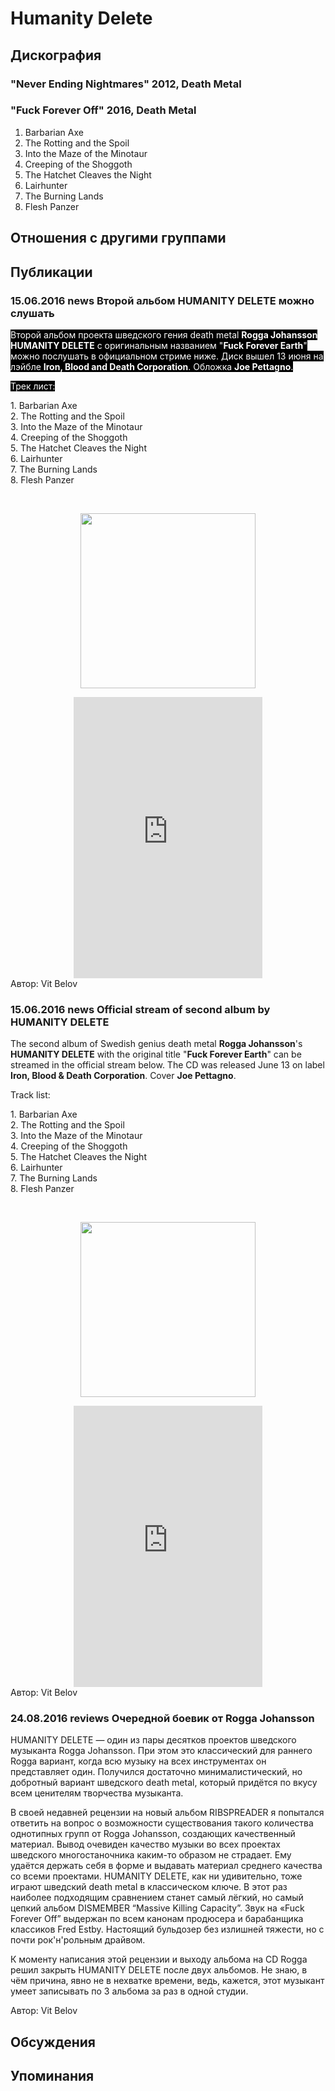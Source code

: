 # Humanity Delete



## Дискография

### "Never Ending Nightmares" 2012, Death Metal



### "Fuck Forever Off" 2016, Death Metal

1. Barbarian Axe
2. The Rotting and the Spoil
3. Into the Maze of the Minotaur
4. Creeping of the Shoggoth
5. The Hatchet Cleaves the Night
6. Lairhunter
7. The Burning Lands
8. Flesh Panzer


## Отношения с другими группами


## Публикации

### 15.06.2016 news Второй альбом HUMANITY DELETE можно слушать

<p><font color="#ffffff" style="background-color: rgb(0, 0, 0);">Второй альбом проекта шведского гения death metal <strong>Rogga Johansson HUMANITY DELETE</strong> с оригинальным названием "<strong>Fuck Forever Earth</strong>" можно послушать в официальном стриме ниже. Диск вышел 13 июня на лэйбле <strong>Iron, Blood and Death Corporation</strong>. Обложка <strong>Joe Pettagno</strong>.</font></p><p><font color="#ffffff" style="background-color: rgb(0, 0, 0);">Трек лист:</font></p><p>1. Barbarian Axe<br>2. The Rotting and the Spoil<br>3. Into the Maze of the Minotaur<br>4. Creeping of the Shoggoth<br>5. The Hatchet Cleaves the Night<br>6. Lairhunter<br>7. The Burning Lands<br>8. Flesh Panzer</p><p>&nbsp;<center><img width="280" height="280" src="/images/news_rus/2016.06/29367.jpg" border="0"><p></p><p><center><iframe width="60%" height="450" src="https://w.soundcloud.com/player/?url=https%3A//api.soundcloud.com/playlists/233677472%3Fsecret_token%3Ds-Uwtv4&color=ff5500&auto_play=false&hide_related=false&show_comments=true&show_user=true&show_reposts=false" frameborder="no" scrolling="no"></iframe></center></center>
Автор: Vit Belov

### 15.06.2016 news Official stream of second album by HUMANITY DELETE

<p>The second album of Swedish genius death metal <strong>Rogga Johansson</strong>'s <strong>HUMANITY DELETE</strong> with the original title "<strong>Fuck Forever Earth</strong>" can be streamed in the official stream below. The CD was released June 13 on label<strong> Iron, Blood & Death Corporation</strong>. Cover <strong>Joe Pettagno</strong>.</p><p>Track list:</p><p>1. Barbarian Axe<br>2. The Rotting and the Spoil<br>3. Into the Maze of the Minotaur<br>4. Creeping of the Shoggoth<br>5. The Hatchet Cleaves the Night<br>6. Lairhunter<br>7. The Burning Lands<br>8. Flesh Panzer</p><p>&nbsp;<center><img width="280" height="280" src="/images/news_rus/2016.06/29367.jpg" border="0"><p></p><p><center><iframe width="60%" height="450" src="https://w.soundcloud.com/player/?url=https%3A//api.soundcloud.com/playlists/233677472%3Fsecret_token%3Ds-Uwtv4&color=ff5500&auto_play=false&hide_related=false&show_comments=true&show_user=true&show_reposts=false" frameborder="no" scrolling="no"></iframe></center></center>
Автор: Vit Belov

### 24.08.2016 reviews Очередной боевик от Rogga Johansson

<p>HUMANITY DELETE — один из пары десятков проектов шведского музыканта Rogga Johansson. При этом это классический для раннего Rogga вариант, когда всю музыку на всех инструментах он представляет один. Получился достаточно минималистический, но добротный вариант шведского death metal, который придётся по вкусу всем ценителям творчества музыканта.</p><p>В своей недавней рецензии на новый альбом RIBSPREADER я попытался ответить на вопрос о возможности существования такого количества однотипных групп от Rogga Johansson, создающих качественный материал. Вывод очевиден качество музыки во всех проектах&nbsp; шведского многостаночника каким-то образом не страдает. Ему удаётся держать себя в форме и выдавать материал среднего качества со всеми проектами. HUMANITY DELETE, как ни удивительно, тоже играют шведский death metal в классическом ключе. В этот раз наиболее подходящим сравнением станет самый лёгкий, но самый цепкий альбом DISMEMBER “Massive Killing Capacity”. Звук на «Fuck Forever Off” выдержан по всем канонам продюсера и барабанщика классиков Fred Estby. Настоящий бульдозер без излишней тяжести, но с почти рок'н'рольным драйвом.</p><p>К моменту написания этой рецензии и выходу альбома на CD Rogga решил закрыть HUMANITY DELETE после двух альбомов. Не знаю, в чём причина, явно не в нехватке времени, ведь, кажется, этот музыкант умеет записывать по 3 альбома за раз в одной студии. </p>
Автор: Vit Belov


## Обсуждения


## Упоминания

